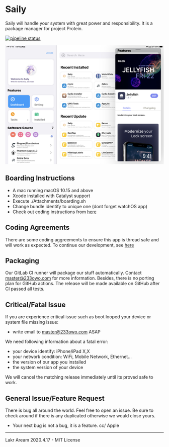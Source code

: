 # Saily

Saily will handle your system with great power and responsibility. It is a package manager for project Protein.

[![pipeline status](https://lab.qaq.wiki/Lakr233/Protein/badges/master/pipeline.svg)](https://lab.qaq.wiki/Lakr233/Protein/-/commits/master)

![priview](./Attachments/main.jpeg)

## Boarding Instructions

- A mac running macOS 10.15 and above
- Xcode installed with Catalyst support
- Execute ./Attachments/boarding.sh
- Change bundle identify to unique one (dont forget watchOS app)
- Check out coding instructions from [here](Attachments/Coding.md)

## Coding Agreements

There are some coding aggreements to ensure this app is thread safe and will work as expected. To continue our development, see [here](Attachments/Coding.md)

## Packaging

Our GitLab CI runner will package our stuff automatically. Contact master@233owo.com for more information. Besides, there is no porting plan for GitHub actions. The release will be made available on GitHub after CI passed all tests.

## Critical/Fatal Issue

If you are experience critical issue such as boot looped your device or system file missing issue:

- write email to master@233owo.com ASAP

We need following information about a fatal error:

- your device identify: iPhone/iPad X,X
- your network condition: WiFi, Mobile Network, Ethernet...
- the version of our app you installed
- the system version of your device

We will cancel the matching release immediately until its proved safe to work.

## General Issue/Feature Request

There is bug all around the world. Feel free to open an issue. Be sure to check around if there is any duplicated otherwise we would close yours.

- Your next bug is not a bug, it is a feature. cc/ Apple

----

Lakr Aream 2020.4.17 - MIT License
